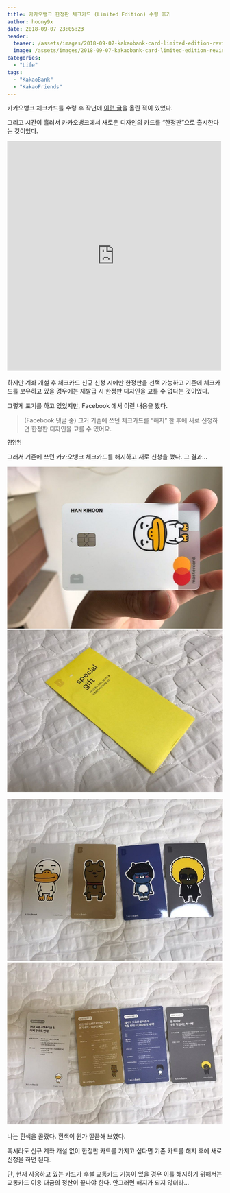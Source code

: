 ```yaml
---
title: 카카오뱅크 한정판 체크카드 (Limited Edition) 수령 후기
author: hoony9x
date: 2018-09-07 23:05:23
header:
  teaser: /assets/images/2018-09-07-kakaobank-card-limited-edition-review/KakaoTalk_Photo_2018-09-07-18-31-18.jpeg
  image: /assets/images/2018-09-07-kakaobank-card-limited-edition-review/KakaoTalk_Photo_2018-09-07-18-31-18.jpeg
categories:
  - "Life"
tags:
  - "KakaoBank"
  - "KakaoFriends"
---
```


카카오뱅크 체크카드를 수령 후 작년에 [이런 글](/kakaobank-check-card-review/)을 올린 적이 있었다.

그리고 시간이 흘러서 카카오뱅크에서 새로운 디자인의 카드를 “한정판”으로 출시한다는 것이었다.

<!-- more -->

<iframe src="https://www.facebook.com/plugins/post.php?href=https%3A%2F%2Fwww.facebook.com%2Fkakaobank.official%2Fposts%2F2112709642344774&width=500" width="500" height="536" style="border:none;overflow:hidden" scrolling="no" frameborder="0" allowTransparency="true" allow="encrypted-media"></iframe>

하지만 계좌 개설 후 체크카드 신규 신청 시에만 한정판을 선택 가능하고 기존에 체크카드를 보유하고 있을 경우에는 재발급 시 한정판 디자인을 고를 수 없다는 것이었다.

그렇게 포기를 하고 있었지만, Facebook 에서 이런 내용을 봤다.

> (Facebook 댓글 중)
> 그거 기존에 쓰던 체크카드를 “해지” 한 후에 새로 신청하면 한정판 디자인을 고를 수 있어요.

?!?!?!

그래서 기존에 쓰던 카카오뱅크 체크카드를 해지하고 새로 신청을 했다. 그 결과...

![한정판 - 1](/assets/images/2018-09-07-kakaobank-card-limited-edition-review/KakaoTalk_Photo_2018-09-07-18-31-18.jpeg)
![한정판 - 2](/assets/images/2018-09-07-kakaobank-card-limited-edition-review/KakaoTalk_Photo_2018-09-07-18-31-20.jpeg)

![한정판 - 3](/assets/images/2018-09-07-kakaobank-card-limited-edition-review/KakaoTalk_Photo_2018-09-07-18-31-21.jpeg)
![한정판 - 4](/assets/images/2018-09-07-kakaobank-card-limited-edition-review/KakaoTalk_Photo_2018-09-07-18-31-23.jpeg)

나는 흰색을 골랐다. 흰색이 뭔가 깔끔해 보였다.

혹시라도 신규 계좌 개설 없이 한정판 카드를 가지고 싶다면 기존 카드를 해지 후에 새로 신청을 하면 된다.

단, 현재 사용하고 있는 카드가 후불 교통카드 기능이 있을 경우 이를 해지하기 위해서는 교통카드 이용 대금의 정산이 끝나야 한다. 안그러면 해지가 되지 않더라...
